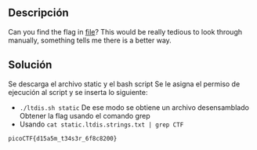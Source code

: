 ## Descripción
Can you find the flag in [file](https://jupiter.challenges.picoctf.org/static/515f19f3612bfd97cd3f0c0ba32bd864/file)? This would be really tedious to look through manually, something tells me there is a better way.

## Solución
Se descarga el archivo static y el bash script
Se le asigna el permiso de ejecución al script y se inserta lo siguiente:
* `./ltdis.sh static`
De ese modo se obtiene un archivo desensamblado
Obtener la flag usando el comando grep
* Usando `cat static.ltdis.strings.txt | grep CTF`
```
picoCTF{d15a5m_t34s3r_6f8c8200}
```